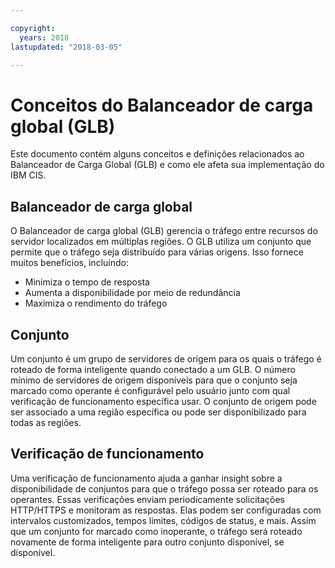 ```yaml
---

copyright:
  years: 2018
lastupdated: "2018-03-05"

---
```


# Conceitos do Balanceador de carga global (GLB)

Este documento contém alguns conceitos e definições relacionados ao Balanceador de Carga Global (GLB) e como ele afeta sua implementação do IBM CIS.

## Balanceador de carga global

O Balanceador de carga global (GLB) gerencia o tráfego entre recursos do servidor localizados em múltiplas regiões. O GLB utiliza um conjunto que permite que o tráfego seja distribuído para várias origens. Isso fornece muitos benefícios, incluindo:

  * Minimiza o tempo de resposta
  * Aumenta a disponibilidade por meio de redundância
  * Maximiza o rendimento do tráfego

## Conjunto

Um conjunto é um grupo de servidores de origem para os quais o tráfego é roteado de forma inteligente quando conectado a um GLB. O número mínimo de servidores de origem disponíveis para que o conjunto seja marcado como operante é configurável pelo usuário junto com qual verificação de funcionamento específica usar. O conjunto de origem pode ser associado a uma região específica ou pode ser disponibilizado para todas as regiões.

## Verificação de funcionamento

Uma verificação de funcionamento ajuda a ganhar insight sobre a disponibilidade de conjuntos para que o tráfego possa ser roteado para os operantes. Essas verificações enviam periodicamente solicitações HTTP/HTTPS e monitoram as respostas. Elas podem ser configuradas com intervalos customizados, tempos limites, códigos de status, e mais. Assim que um conjunto for marcado como inoperante, o tráfego será roteado novamente de forma inteligente para outro conjunto disponível, se disponível.
